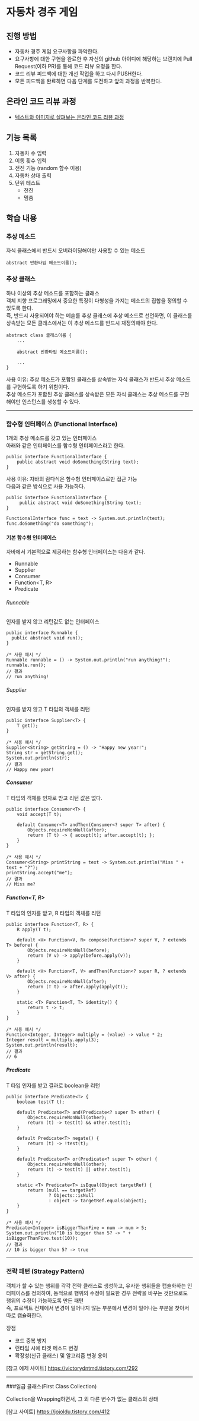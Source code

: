 # 자동차 경주 게임
## 진행 방법
* 자동차 경주 게임 요구사항을 파악한다.
* 요구사항에 대한 구현을 완료한 후 자신의 github 아이디에 해당하는 브랜치에 Pull Request(이하 PR)를 통해 코드 리뷰 요청을 한다.
* 코드 리뷰 피드백에 대한 개선 작업을 하고 다시 PUSH한다.
* 모든 피드백을 완료하면 다음 단계를 도전하고 앞의 과정을 반복한다.

## 온라인 코드 리뷰 과정
* [텍스트와 이미지로 살펴보는 온라인 코드 리뷰 과정](https://github.com/next-step/nextstep-docs/tree/master/codereview)

## 기능 목록
1. 자동차 수 입력
2. 이동 횟수 입력 
3. 전진 기능 (random 함수 이용) 
4. 자동차 상태 출력
5. 단위 테스트
    * 전진
    * 멈춤
    
## 학습 내용
### 추상 메소드
자식 클래스에서 반드시 오버라이딩해야만 사용할 수 있는 메소드

    abstract 반환타입 메소드이름();
### 추상 클래스 
하나 이상의 추상 메소드를 포함하는 클래스<br/>
객체 지향 프로그래밍에서 중요한 특징이 다형성을 가지는 메소드의 집합을 정의할 수 있도록 한다.<br/>
즉, 반드시 사용되어야 하는 메솓를 추상 클래스에 추상 메소드로 선언하면, 이 클래스를 상속받는 모든 클래스에서는 이 추상 메소드를 반드시 재정의해야 한다. 

    abstract class 클래스이름 {
        ...
    
        abstract 반환타입 메소드이름();
    
        ...
    }

사용 이유: 추상 메소드가 포함된 클래스를 상속받는 자식 클래스가 반드시 추상 메소드를 구현하도록 하기 위함이다.<br/>
추상 메소드가 포함된 추상 클래스를 상속받은 모든 자식 클래스는 추상 메소드를 구현해야만 인스턴스를 생성할 수 있다.

***

### 함수형 인터페이스 (Functional Interface)
1개의 추상 메소드를 갖고 있는 인터페이스<br/>
아래와 같은 인터페이스를 함수형 인터페이스라고 한다.

    public interface FunctionalInterface {
        public abstract void doSomething(String text);
    }
    
사용 이유: 자바의 람다식은 함수형 인터페이스로만 접근 가능<br/>
다음과 같은 방식으로 사용 가능하다.

    public interface FunctionalInterface {
         public abstract void doSomething(String text);
    }
    
    FunctionalInterface func = text -> System.out.println(text);
    func.doSomething("do something");

#### 기본 함수형 인터페이스
자바에서 기본적으로 제공하는 함수형 인터페이스는 다음과 같다.
- Runnable
- Supplier
- Consumer
- Function<T, R>
- Predicate
 
###### Runnable
인자를 받지 않고 리턴값도 없는 인터페이스

    public interface Runnable {
      public abstract void run();
    }
    
    /* 사용 에시 */
    Runnable runnable = () -> System.out.println("run anything!");
    runnable.run();
    // 결과
    // run anything!
    
###### Supplier<T>
인자를 받지 않고 T 타입의 객체를 리턴

    public interface Supplier<T> {
        T get();
    }
    
    /* 사용 예시 */
    Supplier<String> getString = () -> "Happy new year!";
    String str = getString.get();
    System.out.println(str);
    // 결과
    // Happy new year!
    
##### Consumer<T>
T 타입의 객체를 인자로 받고 리턴 값은 없다.

    public interface Consumer<T> {
        void accept(T t);
    
        default Consumer<T> andThen(Consumer<? super T> after) {
            Objects.requireNonNull(after);
            return (T t) -> { accept(t); after.accept(t); };
        }
    }
    
    /* 사용 예시 */
    Consumer<String> printString = text -> System.out.println("Miss " + text + "?");
    printString.accept("me");
    // 결과
    // Miss me?
    
##### Function<T, R>
T 타입의 인자를 받고, R 타입의 객체를 리턴

    public interface Function<T, R> {
        R apply(T t);
    
        default <V> Function<V, R> compose(Function<? super V, ? extends T> before) {
            Objects.requireNonNull(before);
            return (V v) -> apply(before.apply(v));
        }
    
        default <V> Function<T, V> andThen(Function<? super R, ? extends V> after) {
            Objects.requireNonNull(after);
            return (T t) -> after.apply(apply(t));
        }
    
        static <T> Function<T, T> identity() {
            return t -> t;
        }
    }
    
    /* 사용 예시 */
    Function<Integer, Integer> multiply = (value) -> value * 2;
    Integer result = multiply.apply(3);
    System.out.println(result);
    // 결과
    // 6
    
##### Predicate<T>
T 타입 인자를 받고 결과로 boolean을 리턴

    public interface Predicate<T> {
        boolean test(T t);
    
        default Predicate<T> and(Predicate<? super T> other) {
            Objects.requireNonNull(other);
            return (t) -> test(t) && other.test(t);
        }
    
        default Predicate<T> negate() {
            return (t) -> !test(t);
        }
    
        default Predicate<T> or(Predicate<? super T> other) {
            Objects.requireNonNull(other);
            return (t) -> test(t) || other.test(t);
        }
    
        static <T> Predicate<T> isEqual(Object targetRef) {
            return (null == targetRef)
                    ? Objects::isNull
                    : object -> targetRef.equals(object);
        }
    }
    
    /* 사용 예시 */
    Predicate<Integer> isBiggerThanFive = num -> num > 5;
    System.out.println("10 is bigger than 5? -> " + isBiggerThanFive.test(10));
    // 결과
    // 10 is bigger than 5? -> true

***
    
### 전략 패턴 (Strategy Pattern)
객체가 할 수 있는 행위를 각각 전략 클래스로 생성하고, 유사한 행위들을 캡슐화하는 인터페이스를 정의하여, 동적으로 행위의 수정이 필요한 경우 전략을 바꾸는 것만으로도 행위의 수정이 가능하도록 만든 패턴 <br/>
즉, 프로젝트 전체에서 변경이 일어나지 않는 부분에서 변경이 일어나는 부분을 찾아서 따로 캡슐화한다.

장점
- 코드 중복 방지
- 런타임 시에 타겟 메소드 변경
- 확장성(신규 클래스) 및 알고리즘 변경 용이 

[참고 예제 사이트] https://victorydntmd.tistory.com/292

***

###일급 클래스(First Class Collection)

Collection을 Wrapping하면서, 그 외 다른 변수가 없는 클래스의 상태

[참고 사이트] https://jojoldu.tistory.com/412


